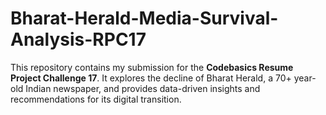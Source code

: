# Bharat-Herald-Media-Survival-Analysis-RPC17
This repository contains my submission for the **Codebasics Resume Project Challenge 17**. It explores the decline of Bharat Herald, a 70+ year-old Indian newspaper, and provides data-driven insights and recommendations for its digital transition.
